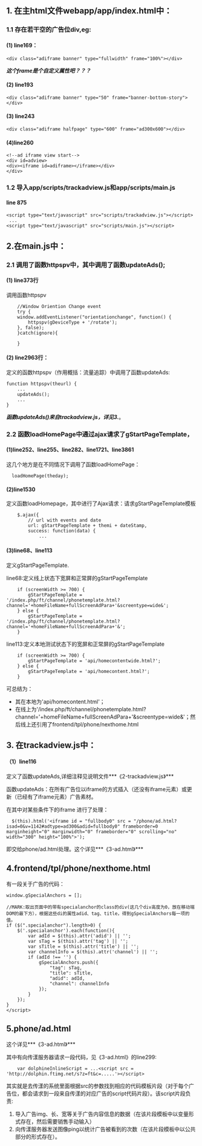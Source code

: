 ## 1. 在主html文件webapp/app/index.html中：


### 1.1 存在若干空的广告位div,eg:

#### (1) line169：

```
<div class="adiframe banner" type="fullwidth" frame="100%"></div>

```
***这个frame是个自定义属性吧？？？***

#### (2) line193
```
<div class="adiframe banner" type="50" frame="banner-bottom-story"></div>
```

#### (3) line243
```
<div class="adiframe halfpage" type="600" frame="ad300x600"></div>   
```

#### (4)line260
```
<!--ad iframe view start-->
<div id=adview>
<div><iframe id=adiframe></iframe></div>
</div>
```


### 1.2 导入app/scripts/trackadview.js和app/scripts/main.js

#### line 875
```
<script type="text/javascript" src="scripts/trackadview.js"></script>
 ...
<script type="text/javascript" src="scripts/main.js"></script>
```

## 2.在main.js中：
### 2.1 调用了函数httpspv中，其中调用了函数updateAds();

#### (1) line373行
调用函数httpspv

```
    //Window Oriention Change event
    try {
    window.addEventListener("orientationchange", function() {
        httpspv(gDeviceType + '/rotate');
    }, false);
    }catch(ignore){

    }
```

#### (2) line2963行：
定义的函数httpspv（作用概括：流量追踪）中调用了函数updateAds:
```
function httpspv(theurl) {
    ...
    updateAds();
    ...
}
```

***函数updateAds()来自trackadview.js，详见3.***。

### 2.2 函数loadHomePage中通过ajax请求了gStartPageTemplate，
#### (1)line252、line255、line282、line1721、line3861
这几个地方是在不同情况下调用了函数loadHomePage：
```
  loadHomePage(theday);
```

#### (2)line1530
定义函数loadHomepage，其中进行了Ajax请求：请求gStartPageTemplate模板
```
    $.ajax({
        // url with events and date
        url: gStartPageTemplate + themi + dateStamp,
        success: function(data) {
            ...
```

#### (3)line68、line113
定义gStartPageTemplate.

line68:定义线上状态下宽屏和正常屏的gStartPageTemplate

```
    if (screenWidth >= 700) {
        gStartPageTemplate = '/index.php/ft/channel/phonetemplate.html?channel='+homeFileName+fullScreenAdPara+'&screentype=wide&';
    } else {
        gStartPageTemplate = '/index.php/ft/channel/phonetemplate.html?channel='+homeFileName+fullScreenAdPara+'&';
    }
```

line113:定义本地测试状态下的宽屏和正常屏的gStartPageTemplate

```
    if (screenWidth >= 700) {
        gStartPageTemplate = 'api/homecontentwide.html?';
    } else {
        gStartPageTemplate = 'api/homecontent.html?';
    }
```

可总结为：

- 其在本地为'api/homecontent.html'；
- 在线上为'/index.php/ft/channel/phonetemplate.html?channel='+homeFileName+fullScreenAdPara+'&screentype=wide&'；然后线上还引用了frontend/tpl/phone/nexthome.html


## 3. 在trackadview.js中：
#### （1）line116
定义了函数updateAds,详细注释见说明文件***《2-trackadview.js》***

函数updateAds：在所有广告位以iframe的方式插入（还没有iframe元素）或更新（已经有了iframe元素）广告素材。

在其中对某些条件下的iframe 进行了处理：
```
  $(this).html('<iframe id = "fullbody0" src = "/phone/ad.html?isad=0&v=1142#adtype=ad300&adid=fullbody0" frameborder=0  marginheight="0" marginwidth="0" frameborder="0" scrolling="no" width="300" height="100%">');
```
 即交给phone/ad.html处理。这个详见***《3-ad.html》***

## 4.frontend/tpl/phone/nexthome.html
有一段关于广告的代码：
  ```
  window.gSpecialAnchors = [];

  //MARK:取出页面中的带有specialanchor的class的div(这几个div高度为0，放在移动端DOM的最下方），根据这些di的属性adid、tag、title，得到gSpecialAnchors每一项的值。
  if ($(".specialanchor").length>0) {
      $('.specialanchor').each(function(){
          var adId = $(this).attr('adid') || '';
          var sTag = $(this).attr('tag') || '';
          var sTitle = $(this).attr('title') || '';
          var channelInfo = $(this).attr('channel') || '';
          if (adId !== '') {
              gSpecialAnchors.push({
                  "tag": sTag,
                  "title": sTitle,
                  "adid": adId,
                  "channel": channelInfo
              });
          }
      });
  }
</script>
```
## 5.phone/ad.html
这个详见***《3-ad.html》***

其中有向传漾服务器请求一段代码，见《3-ad.html》的line299:

```
    var dolphineInlineScript = ...<script src = 'http://dolphin.ftimg.net/s?z=ft&c=.....'></script>
```
其实就是去传漾的系统里面根据src的参数找到相应的代码模板片段（对于每个广告位，都会请求到一段来自传漾的对应广告的script代码片段）。该script片段负责:
1. 导入广告img、长、宽等关于广告内容信息的数据（在该片段模板中以变量形式存在，然后需要销售手动输入）
2. 向传漾服务器发送图像ping以统计广告被看到的次数（在该片段模板中以公共部分的形式存在）。
